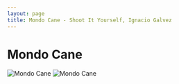 ```yaml
---
layout: page
title: Mondo Cane - Shoot It Yourself, Ignacio Galvez
---
```


# Mondo Cane

![Mondo Cane](http://assets.farmhouse.co/publishing/1-shoot-it-yourself/images/mondo-cane-1.jpg)
![Mondo Cane](http://assets.farmhouse.co/publishing/1-shoot-it-yourself/images/mondo-cane-2.jpg)
